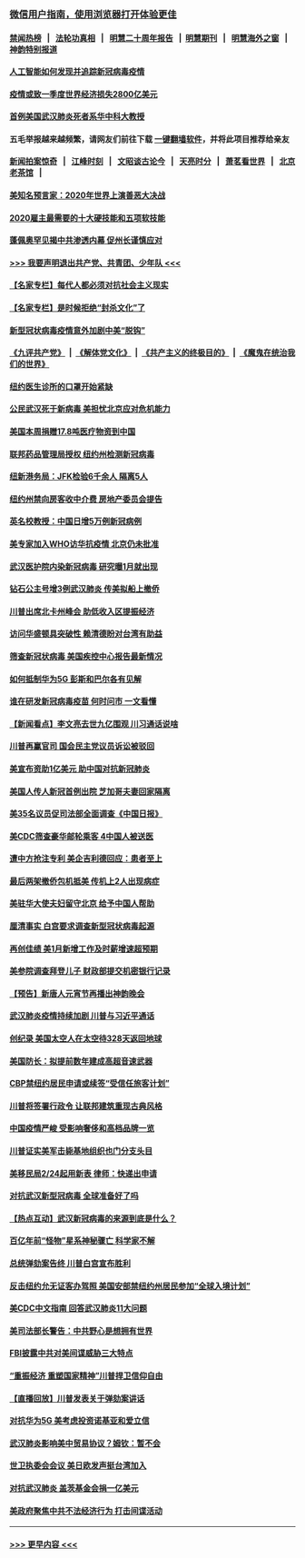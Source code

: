 ### [微信用户指南，使用浏览器打开体验更佳](https://github.com/gfw-breaker/banned-news1/blob/master/indexes/wechat-guide.md?t=0)
#### [禁闻热榜](热点新闻.md?t=0)  &nbsp;&nbsp;|&nbsp;&nbsp; [法轮功真相](https://github.com/gfw-breaker/truth/blob/master/README.md?t=0) &nbsp;&nbsp;|&nbsp;&nbsp; [明慧二十周年报告](https://github.com/gfw-breaker/mh-reports/blob/master/README.md?t=0) &nbsp;&nbsp;|&nbsp;&nbsp;[明慧期刊](https://github.com/gfw-breaker/mh-qikan) &nbsp;&nbsp;|&nbsp;&nbsp; [明慧海外之窗](https://github.com/gfw-breaker/mh-news/blob/master/README.md?t=0) &nbsp;&nbsp;|&nbsp;&nbsp; [神韵特别报道](https://github.com/gfw-breaker/mh-news/blob/master/shenyun.md?t=0)
#### [人工智能如何发现并追踪新冠病毒疫情](../pages/nsc412/n11856398.md?t=02100544) 
#### [疫情或致一季度世界经济损失2800亿美元](../pages/nsc412/n11855639.md?t=02100544) 
#### [首例美国武汉肺炎死者系华中科大教授](../pages/nsc412/n11855500.md?t=02100544) 
#### 五毛举报越来越频繁，请网友们前往下载 [一键翻墙软件](https://github.com/gfw-breaker/ssr-accounts)，并将此项目推荐给亲友
#### [新闻拍案惊奇](https://github.com/gfw-breaker/banned-news1/blob/master/pages/link4.md) &nbsp;&nbsp;|&nbsp;&nbsp; [江峰时刻](https://github.com/gfw-breaker/banned-news1/blob/master/pages/link4.md) &nbsp;&nbsp;|&nbsp;&nbsp; [文昭谈古论今](https://github.com/gfw-breaker/banned-news1/blob/master/pages/link4.md) &nbsp;&nbsp;|&nbsp;&nbsp; [天亮时分](https://github.com/gfw-breaker/banned-news1/blob/master/pages/link4.md) &nbsp;&nbsp;|&nbsp;&nbsp; [萧茗看世界](https://github.com/gfw-breaker/banned-news1/blob/master/pages/link4.md) &nbsp;&nbsp;|&nbsp;&nbsp; [北京老茶馆](https://github.com/gfw-breaker/banned-news1/blob/master/pages/link4.md) &nbsp;&nbsp;|&nbsp;&nbsp; 
#### [美知名预言家：2020年世界上演善恶大决战](../pages/nsc412/n11855418.md?t=02100544) 
#### [2020雇主最需要的十大硬技能和五项软技能](../pages/nsc412/n11850953.md?t=02100544) 
#### [蓬佩奥罕见揭中共渗透内幕 促州长谨慎应对](../pages/nsc412/n11854685.md?t=02100544) 
#### [>>> 我要声明退出共产党、共青团、少年队 <<<](https://github.com/begood0513/goodnews/blob/master/quit/letter.md) 
#### [【名家专栏】每代人都必须对抗社会主义现实](../pages/nsc412/n11831412.md?t=02100544) 
#### [【名家专栏】是时候拒绝“封杀文化”了](../pages/nsc412/n11814093.md?t=02100544) 
#### [新型冠状病毒疫情意外加剧中美“脱钩”](../pages/nsc412/n11854475.md?t=02100544) 
#### [《九评共产党》](https://github.com/begood0513/9ping.md/blob/master/README.md) &nbsp;|&nbsp; [《解体党文化》](../../../../jtdwh.md/blob/master/README.md)  &nbsp;|&nbsp; [《共产主义的终极目的》](../../../../gczydzjmd.md/blob/master/README.md) &nbsp;|&nbsp; [《魔鬼在统治我们的世界》](../../../../mgztzwmdsj.md/blob/master/README.md) 
#### [纽约医生诊所的口罩开始紧缺](../pages/nsc412/n11853364.md?t=02100544) 
#### [公民武汉死于新病毒 美担忧北京应对危机能力](../pages/nsc412/n11854331.md?t=02100544) 
#### [美国本周捐赠17.8吨医疗物资到中国](../pages/nsc412/n11854269.md?t=02100544) 
#### [联邦药品管理局授权  纽约州检测新冠病毒](../pages/nsc412/n11853371.md?t=02100544) 
#### [纽新港务局：JFK检验6千余人  隔离5人](../pages/nsc412/n11853366.md?t=02100544) 
#### [纽约州禁向房客收中介费  房地产委员会提告](../pages/nsc412/n11853360.md?t=02100544) 
#### [英名校教授：中国日增5万例新冠病例](../pages/nsc412/n11854174.md?t=02100544) 
#### [美专家加入WHO访华抗疫情 北京仍未批准](../pages/nsc412/n11854043.md?t=02100544) 
#### [武汉医护院内染新冠病毒 研究曝1月就出现](../pages/nsc412/n11852928.md?t=02100544) 
#### [钻石公主号增3例武汉肺炎 传美拟船上撤侨](../pages/nsc412/n11853240.md?t=02100544) 
#### [川普出席北卡州峰会 助低收入区提振经济](../pages/nsc412/n11853232.md?t=02100544) 
#### [访问华盛顿具突破性 赖清德盼对台湾有助益](../pages/nsc412/n11853129.md?t=02100544) 
#### [筛查新冠状病毒 美国疾控中心报告最新情况](../pages/nsc412/n11853070.md?t=02100544) 
#### [如何抵制华为5G 彭斯和巴尔各有见解](../pages/nsc412/n11852535.md?t=02100544) 
#### [谁在研发新冠病毒疫苗 何时问市 一文看懂](../pages/nsc412/n11852840.md?t=02100544) 
#### [【新闻看点】李文亮去世九亿围观 川习通话说啥](../pages/nsc412/n11852360.md?t=02100544) 
#### [川普再赢官司 国会民主党议员诉讼被驳回](../pages/nsc412/n11852287.md?t=02100544) 
#### [美宣布资助1亿美元 助中国对抗新冠肺炎](../pages/nsc412/n11852531.md?t=02100544) 
#### [美国人传人新冠首例出院 芝加哥夫妻回家隔离](../pages/nsc412/n11852452.md?t=02100544) 
#### [美35名议员促司法部全面调查《中国日报》](../pages/nsc412/n11852435.md?t=02100544) 
#### [美CDC筛查豪华邮轮乘客 4中国人被送医](../pages/nsc412/n11852085.md?t=02100544) 
#### [遭中方抢注专利 美企吉利德回应：患者至上](../pages/nsc412/n11852037.md?t=02100544) 
#### [最后两架撤侨包机抵美 传机上2人出现病症](../pages/nsc412/n11852173.md?t=02100544) 
#### [美驻华大使夫妇留守北京 给予中国人帮助](../pages/nsc412/n11852165.md?t=02100544) 
#### [厘清事实 白宫要求调查新型冠状病毒起源](../pages/nsc412/n11852106.md?t=02100544) 
#### [再创佳绩 美1月新增工作及时薪增速超预期](../pages/nsc412/n11852174.md?t=02100544) 
#### [美参院调查拜登儿子 财政部提交机密银行记录](../pages/nsc412/n11851808.md?t=02100544) 
#### [【预告】新唐人元宵节再播出神韵晚会](../pages/nsc412/n11843192.md?t=02100544) 
#### [武汉肺炎疫情持续加剧 川普与习近平通话](../pages/nsc412/n11851613.md?t=02100544) 
#### [创纪录 美国太空人在太空待328天返回地球](../pages/nsc412/n11851266.md?t=02100544) 
#### [美国防长：拟提前数年建成高超音速武器](../pages/nsc412/n11850959.md?t=02100544) 
#### [CBP禁纽约居民申请或续签“受信任旅客计划”](../pages/nsc412/n11850857.md?t=02100544) 
#### [川普将签署行政令 让联邦建筑重现古典风格](../pages/nsc412/n11850654.md?t=02100544) 
#### [中国疫情严峻 受影响奢侈和高档品牌一览](../pages/nsc412/n11850319.md?t=02100544) 
#### [川普证实美军击毙基地组织也门分支头目](../pages/nsc412/n11850383.md?t=02100544) 
#### [美移民局2/24起用新表 律师：快递出申请](../pages/nsc412/n11848220.md?t=02100544) 
#### [对抗武汉新型冠病毒 全球准备好了吗](../pages/nsc412/n11850142.md?t=02100544) 
#### [【热点互动】武汉新冠病毒的来源到底是什么？](../pages/nsc412/n11849749.md?t=02100544) 
#### [百亿年前“怪物”星系神秘骤亡 科学家不解](../pages/nsc412/n11849863.md?t=02100544) 
#### [总统弹劾案告终 川普白宫宣布胜利](../pages/nsc412/n11849985.md?t=02100544) 
#### [反击纽约允无证客办驾照  美国安部禁纽约州居民参加“全球入境计划”](../pages/nsc412/n11849828.md?t=02100544) 
#### [美CDC中文指南 回答武汉肺炎11大问题](../pages/nsc412/n11849703.md?t=02100544) 
#### [美司法部长警告：中共野心是想拥有世界](../pages/nsc412/n11849769.md?t=02100544) 
#### [FBI披露中共对美间谍威胁三大特点](../pages/nsc412/n11849700.md?t=02100544) 
#### [“重振经济 重塑国家精神”川普捍卫信仰自由](../pages/nsc412/n11849641.md?t=02100544) 
#### [【直播回放】川普发表关于弹劾案讲话](../pages/nsc412/n11849472.md?t=02100544) 
#### [对抗华为5G 美考虑投资诺基亚和爱立信](../pages/nsc412/n11849510.md?t=02100544) 
#### [武汉肺炎影响美中贸易协议？姆钦：暂不会](../pages/nsc412/n11849497.md?t=02100544) 
#### [世卫执委会会议 美日欧发声挺台湾加入](../pages/nsc412/n11849433.md?t=02100544) 
#### [对抗武汉肺炎 盖茨基金会捐一亿美元](../pages/nsc412/n11848953.md?t=02100544) 
#### [美政府聚焦中共不法经济行为 打击间谍活动](../pages/nsc412/n11849322.md?t=02100544) 

----
#### [ >>> 更早内容 <<< ](../indexes/nsc412-earlier.md)
